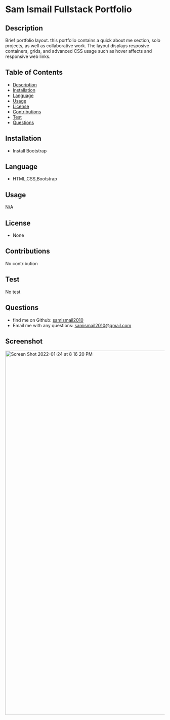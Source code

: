 # Sam Ismail Fullstack Portfolio


  ## Description
Brief portfolio layout. this portfolio contains a quick about me section, solo projects, as well as collaborative work. The layout displays resposive containers, grids, and advanced CSS usage such as hover affects and responsive web links.

## Table of Contents

* [Description](#description)
* [Installation](#installation)
* [Language](#language)
* [Usage](#usage)
* [License](#license)
* [Contributions](#contributions)
* [Test](#test)
* [Questions](#questions)

## Installation
* Install Bootstrap

## Language
* HTML,CSS,Bootstrap

## Usage
N/A

## License
* None

## Contributions
No contribution

## Test
No test

## Questions
* find me on Github: [samismail2010](https://github.com/samismail2010)
* Email me with any questions: [samismail2010@gmail.com](mailto:samismail2010@gmail.com)

## Screenshot
<img width="1147" alt="Screen Shot 2022-01-24 at 8 16 20 PM" src="https://user-images.githubusercontent.com/88996409/150898482-7d466981-e9d3-46de-82d6-8e9812d3ae66.png">
